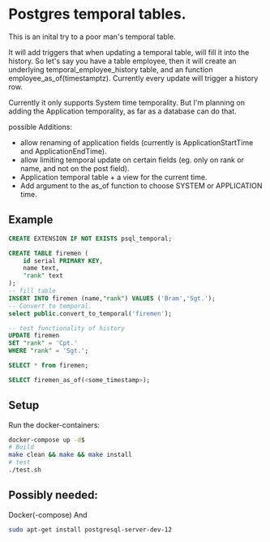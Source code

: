 # Postgres temporal tables.
This is an inital try to a poor man's temporal table. 

It will add triggers that when updating a temporal table, will fill it into the history.
So let's say you have a table employee, then it will create an underlying temporal_employee_history table, and an function employee_as_of(timestamptz). Currently every update will trigger a history row.

Currently it only supports System time temporality. But I'm planning on adding the Application temporality, as far as a database can do that.

possible Additions: 
- allow renaming of application fields (currently is ApplicationStartTime and ApplicationEndTime).
- allow limiting temporal update on certain fields (eg. only on rank or name, and not on the post field).
- Application temporal table + a view for the current time.
- Add argument to the as_of function to choose SYSTEM or APPLICATION time.

## Example

```SQL
CREATE EXTENSION IF NOT EXISTS psql_temporal;

CREATE TABLE firemen (
	id serial PRIMARY KEY,
	name text,
	"rank" text
);
-- fill table
INSERT INTO firemen (name,"rank") VALUES ('Bram','Sgt.');
-- Convert to temporal.
select public.convert_to_temporal('firemen');

-- test functionality of history
UPDATE firemen 
SET "rank" = 'Cpt.'
WHERE "rank" = 'Sgt.';

SELECT * from firemen;

SELECT firemen_as_of(<some_timestamp>);
```


## Setup
Run the docker-containers:
```bash
docker-compose up -d$
# Build
make clean && make && make install
# test
./test.sh
```

## Possibly needed:
Docker(-compose)
And
```bash
sudo apt-get install postgresql-server-dev-12
```

